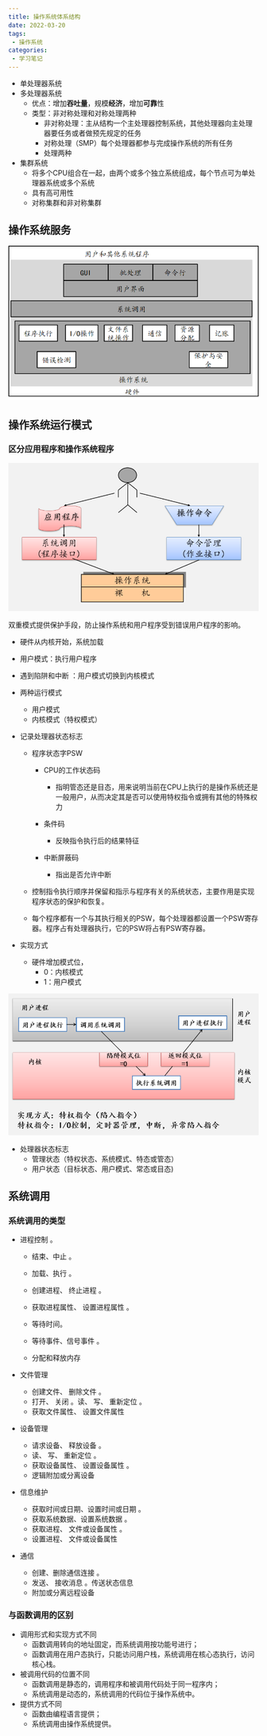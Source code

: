 ```yaml
---
title: 操作系统体系结构
date: 2022-03-20
tags:
 - 操作系统
categories:
 - 学习笔记
---
```


- 单处理器系统
- 多处理器系统
  - 优点：增加**吞吐量**，规模**经济**，增加**可靠**性
  - 类型：非对称处理和对称处理两种
    - 非对称处理：主从结构一个主处理器控制系统，其他处理器向主处理器要任务或者做预先规定的任务
    - 对称处理（SMP）每个处理器都参与完成操作系统的所有任务
    - 处理两种
- 集群系统
  - 将多个CPU组合在一起，由两个或多个独立系统组成，每个节点可为单处理器系统或多个系统
  - 具有高可用性
  - 对称集群和非对称集群

## 操作系统服务

![image-20220315215803058](./2.assets/image-20220315215803058.png)

## 操作系统运行模式

### 区分应用程序和操作系统程序

![image-20220316085102186](./2.assets/image-20220316085102186.png)

双重模式提供保护手段，防止操作系统和用户程序受到错误用户程序的影响。

- 硬件从内核开始，系统加载
- 用户模式：执行用户程序
- 遇到陷阱和中断 ：用户模式切换到内核模式
- 两种运行模式
  - 用户模式
  - 内核模式（特权模式）
- 记录处理器状态标志
  - 程序状态字PSW
    - CPU的工作状态码
      - 指明管态还是目态，用来说明当前在CPU上执行的是操作系统还是一般用户，从而决定其是否可以使用特权指令或拥有其他的特殊权力

    - 条件码
      - 反映指令执行后的结果特征

    - 中断屏蔽码
      - 指出是否允许中断

  - 控制指令执行顺序并保留和指示与程序有关的系统状态，主要作用是实现程序状态的保护和恢复。
  - 每个程序都有一个与其执行相关的PSW，每个处理器都设置一个PSW寄存器。程序占有处理器执行，它的PSW将占有PSW寄存器。 

- 实现方式
  - 硬件增加模式位，
    - 0：内核模式
    - 1：用户模式

![image-20220316091702363](./2.assets/image-20220316091702363.png)

- 处理器状态标志
  - 管理状态（特权状态、系统模式、特态或管态）
  - 用户状态（目标状态、用户模式、常态或目态)

## 系统调用

### 系统调用的类型

- 进程控制 。

  - 结束、中止 。
  - 加载、执行 。
  - 创建进程、 终止进程 。
  - 获取进程属性、 设置进程属性 。
  - 等待时间。
  - 等待事件、信号事件 。

  - 分配和释放内存
- 文件管理
  - 创建文件、 删除文件 。
  - 打开、 关闭 。读、 写、 重新定位 。
  - 获取文件属性、 设置文件属性
- 设备管理
  - 请求设备、 释放设备 。
  - 读、 写、 重新定位 。
  - 获取设备属性、 设置设备属性 。
  - 逻辑附加或分离设备
- 信息维护
  - 获取时间或日期、设置时间或日期 。
  - 获取系统数据、设置系统数据 。
  - 获取进程、 文件或设备属性 。
  - 设置进程、 文件或设备属性
- 通信
  - 创建、删除通信连接 。
  - 发送、 接收消息 。传送状态信息
  - 附加或分离远程设备

### 与函数调用的区别

- 调用形式和实现方式不同
  - 函数调用转向的地址固定，而系统调用按功能号进行；
  - 函数调用在用户态执行，只能访问用户栈，系统调用在核心态执行，访问核心栈。
- 被调用代码的位置不同
  - 函数调用是静态的，调用程序和被调用代码处于同一程序内；
  - 系统调用是动态的，系统调用的代码位于操作系统中。
- 提供方式不同
  - 函数由编程语言提供；
  - 系统调用由操作系统提供。



